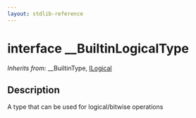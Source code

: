 ```yaml
---
layout: stdlib-reference
---
```


# interface \_\_BuiltinLogicalType

*Inherits from:* \_\_BuiltinType, [ILogical](/stdlib-reference/interfaces/ILogical/index)

## Description

A type that can be used for logical/bitwise operations


